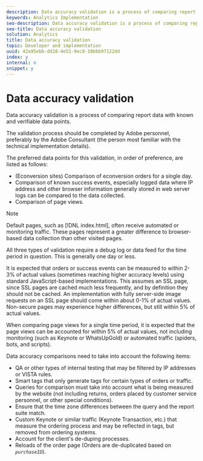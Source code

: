 ```yaml
---
description: Data accuracy validation is a process of comparing report data with known and verifiable data points.
keywords: Analytics Implementation
seo-description: Data accuracy validation is a process of comparing report data with known and verifiable data points.
seo-title: Data accuracy validation
solution: Analytics
title: Data accuracy validation
topic: Developer and implementation
uuid: 42a95ebb-dd28-4e51-9ec8-10bbb97122dd
index: y
internal: n
snippet: y
---
```


# Data accuracy validation

Data accuracy validation is a process of comparing report data with known and verifiable data points.

The validation process should be completed by Adobe personnel, preferably by the Adobe Consultant (the person most familiar with the technical implementation details).

The preferred data points for this validation, in order of preference, are listed as follows:

* (Econversion sites) Comparison of econversion orders for a single day. 
* Comparison of known success events, especially logged data where IP address and other browser information generally stored in web server logs can be compared to the data collected. 
* Comparison of page views.

>[!NOTE]
>
>Default pages, such as [!DNL index.html], often receive automated or monitoring traffic. These pages represent a greater difference to browser-based data collection than other visited pages.

All three types of validation require a debug log or data feed for the time period in question. This is generally one day or less.

It is expected that orders or success events can be measured to within 2-3% of actual values (sometimes reaching higher accuracy levels) using standard JavaScript-based implementations. This assumes an SSL page, since SSL pages are cached much less frequently, and by definition they should not be cached. An implementation with fully server-side image requests on an SSL page should come within about 0-1% of actual values. Non-secure pages may experience higher differences, but still within 5% of actual values.

When comparing page views for a single time period, it is expected that the page views can be accounted for within 5% of actual values, not including monitoring (such as Keynote or WhatsUpGold) or automated traffic (spiders, bots, and scripts).

Data accuracy comparisons need to take into account the following items:

* QA or other types of internal testing that may be filtered by IP addresses or VISTA rules. 
* Smart tags that only generate tags for certain types of orders or traffic. 
* Queries for comparison must take into account what is being measured by the website (not including returns, orders placed by customer service personnel, or other special conditions). 
* Ensure that the time zone differences between the query and the report suite match. 
* Custom Keynote or similar traffic (Keynote Transaction, etc.) that measure the ordering process and may be reflected in tags, but removed from ordering systems. 
* Account for the client's de-duping processes. 
* Reloads of the order page (Orders are de-duplicated based on *`purchaseID`*).

